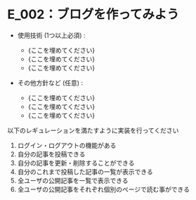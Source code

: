 # E_002：ブログを作ってみよう

- 使用技術 (1つ以上必須) :
  - {ここを埋めてください}
  - {ここを埋めてください}
  - {ここを埋めてください}

- その他方針など (任意) :
  - {ここを埋めてください}
  - {ここを埋めてください}
  - {ここを埋めてください}


以下のレギュレーションを満たすように実装を行ってください

1. ログイン・ログアウトの機能がある
1. 自分の記事を投稿できる
1. 自分の記事を更新・削除することができる
1. 自分のこれまで投稿した記事の一覧が表示できる
1. 全ユーザの公開記事を一覧で表示できる
1. 全ユーザの公開記事をそれぞれ個別のページで読む事ができる
